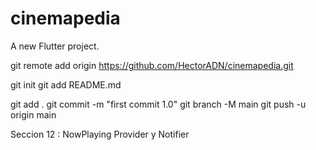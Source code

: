 # cinemapedia

A new Flutter project.

git remote add origin https://github.com/HectorADN/cinemapedia.git

git init
git add README.md

git add .
git commit -m "first commit 1.0"
git branch -M main
git push -u origin main

Seccion 12 : NowPlaying Provider y Notifier